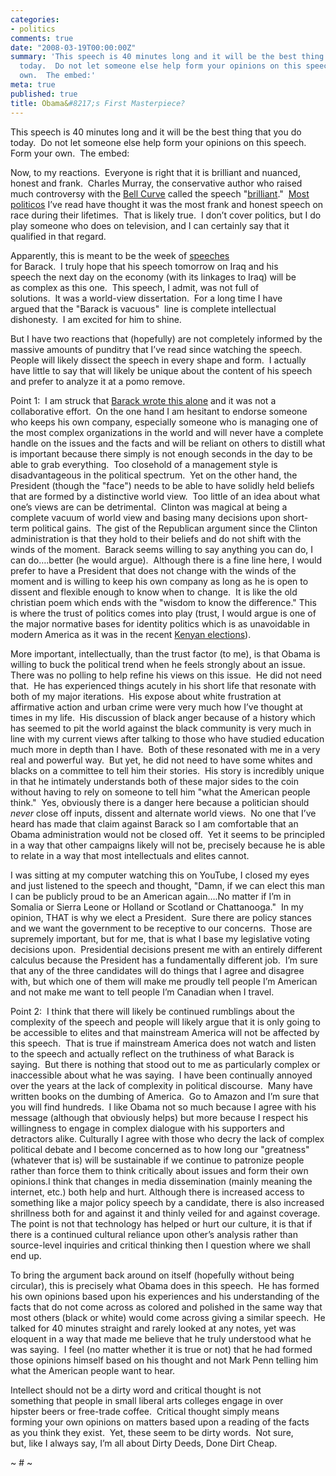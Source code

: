 ```yaml
---
categories:
- politics
comments: true
date: "2008-03-19T00:00:00Z"
summary: 'This speech is 40 minutes long and it will be the best thing that you do
  today.  Do not let someone else help form your opinions on this speech.  Form your
  own.  The embed:'
meta: true
published: true
title: Obama&#8217;s First Masterpiece?
---
```


This speech is 40 minutes long and it will be the best thing that you do today.  Do not let someone else help form your opinions on this speech.  Form your own.  The embed:

[][1][][1][][1][][1][][1] 
Now, to my reactions.  Everyone is right that it is brilliant and nuanced, honest and frank.  Charles Murray, the conservative author who raised much controversy with the [Bell Curve][2] called the speech "[brilliant][3]."  [Most politicos][4] I’ve read have thought it was the most frank and honest speech on race during their lifetimes.  That is likely true.  I don’t cover politics, but I do play someone who does on television, and I can certainly say that it qualified in that regard.

Apparently, this is meant to be the week of [speeches][5]  
for Barack.  I truly hope that his speech tomorrow on Iraq and his  
speech the next day on the economy (with its linkages to Iraq) will be  
as complex as this one.  This speech, I admit, was not full of  
solutions.  It was a world-view dissertation.  For a long time I have  
argued that the "Barack is vacuous"  line is complete intellectual  
dishonesty.  I am excited for him to shine.  

But I have two reactions that (hopefully) are not completely informed by the massive amounts of punditry that I’ve read since watching the speech.  People will likely dissect the speech in every shape and form.  I actually have little to say that will likely be unique about the content of his speech and prefer to analyze it at a pomo remove.  

Point 1:  I am struck that [Barack wrote this alone][6] and it was not a collaborative effort.  On the one hand I am hesitant to endorse someone who keeps his own company, especially someone who is managing one of the most complex organizations in the world and will never have a complete handle on the issues and the facts and will be reliant on others to distill what is important because there simply is not enough seconds in the day to be able to grab everything.  Too closehold of a management style is disadvantageous in the political spectrum.  Yet on the other hand, the President (though the "face") needs to be able to have solidly held beliefs that are formed by a distinctive world view.  Too little of an idea about what one’s views are can be detrimental.  Clinton was magical at being a complete vacuum of world view and basing many decisions upon short-term political gains.  The gist of the Republican argument since the Clinton administration is that they hold to their beliefs and do not shift with the winds of the moment.  Barack seems willing to say anything you can do, I can do….better (he would argue).  Although there is a fine line here, I would prefer to have a President that does not change with the winds of the moment and is willing to keep his own company as long as he is open to dissent and flexible enough to know when to change.  It is like the old christian poem which ends with the "wisdom to know the difference." This is where the trust of politics comes into play (trust, I would argue is one of the major normative bases for identity politics which is as unavoidable in modern America as it was in the recent [Kenyan elections][7]).   

More important, intellectually, than the trust factor (to me), is that Obama is willing to buck the political trend when he feels strongly about an issue.  There was no polling to help refine his views on this issue.  He did not need that.  He has experienced things acutely in his short life that resonate with both of my major iterations.  His expose about white frustration at affirmative action and urban crime were very much how I’ve thought at times in my life.  His discussion of black anger because of a history which has seemed to pit the world against the black community is very much in line with my current views after talking to those who have studied education much more in depth than I have.  Both of these resonated with me in a very real and powerful way.  But yet, he did not need to have some whites and blacks on a committee to tell him their stories.  His story is incredibly unique in that he intimately understands both of these major sides to the coin without having to rely on someone to tell him "what the American people think."  Yes, obviously there is a danger here because a politician should *never* close off inputs, dissent and alternate world views.  No one that I’ve heard has made that claim against Barack so I am comfortable that an Obama administration would not be closed off.  Yet it seems to be principled in a way that other campaigns likely will not be, precisely because he is able to relate in a way that most intellectuals and elites cannot.  

I was sitting at my computer watching this on YouTube, I closed my eyes and just listened to the speech and thought, "Damn, if we can elect this man I can be publicly proud to be an American again….No matter if I’m in Somalia or Sierra Leone or Holland or Scotland or Chattanooga."  In my opinion, THAT is why we elect a President.  Sure there are policy stances and we want the government to be receptive to our concerns.  Those are supremely important, but for me, that is what I base my legislative voting decisions upon.  Presidential decisions present me with an entirely different calculus because the President has a fundamentally different job.  I’m sure that any of the three candidates will do things that I agree and disagree with, but which one of them will make me proudly tell people I’m American and not make me want to tell people I’m Canadian when I travel.

Point 2:  I think that there will likely be continued rumblings about the complexity of the speech and people will likely argue that it is only going to be accessible to elites and that mainstream America will not be affected by this speech.  That is true if mainstream America does not watch and listen to the speech and actually reflect on the truthiness of what Barack is saying.  But there is nothing that stood out to me as particularly complex or inaccessible about what he was saying.  I have been continually annoyed over the years at the lack of complexity in political discourse.  Many have written books on the dumbing of America.  Go to Amazon and I’m sure that you will find hundreds.  I like Obama not so much because I agree with his message (although that obviously helps) but more because I respect his willingness to engage in complex dialogue with his supporters and detractors alike. Culturally I agree with those who decry the lack of complex political debate and I become concerned as to how long our "greatness" (whatever that is) will be sustainable if we continue to patronize people rather than force them to think critically about issues and form their own opinions.I think that changes in media dissemination (mainly meaning the internet, etc.) both help and hurt. Although there is increased access to something like a major policy speech by a candidate, there is also increased shrillness both for and against it and thinly veiled for and against coverage. The point is not that technology has helped or hurt our culture, it is that if there is a continued cultural reliance upon other’s analysis rather than source-level inquiries and critical thinking then I question where we shall end up.  

To bring the argument back around on itself (hopefully without being circular), this is precisely what Obama does in this speech.  He has formed his own opinions based upon his experiences and his understanding of the facts that do not come across as colored and polished in the same way that most others (black or white) would come across giving a similar speech.  He talked for 40 minutes straight and rarely looked at any notes, yet was eloquent in a way that made me believe that he truly understood what he was saying.  I feel (no matter whether it is true or not) that he had formed those opinions himself based on his thought and not Mark Penn telling him what the American people want to hear.  

Intellect should not be a dirty word and critical thought is not  
something that people in small liberal arts colleges engage in over  
hipster beers or free-trade coffee.  Critical thought simply means  
forming your own opinions on matters based upon a reading of the facts  
as you think they exist.  Yet, these seem to be dirty words.  Not sure,  
but, like I always say, I’m all about Dirty Deeds, Done Dirt Cheap.  

~ # ~

 [1]: http://www.youtube.com/v/pWe7wTVbLUU&hl=en "Click here to block this object with Adblock Plus"
 [2]: http://www.amazon.com/Bell-Curve-Intelligence-Structure-Paperbacks/dp/0684824299/ref=pd_bbs_sr_1?ie=UTF8&s=books&qid=1205868373&sr=8-1
 [3]: http://corner.nationalreview.com/post/?q=MjI3MWMyOGFkNmQ2MGFjNzRhYzYwMGVhZWJhMjcyOGM=
 [4]: http://time-blog.com/real_clear_politics/2008/03/speech_reax.html
 [5]: http://www.politico.com/blogs/bensmith/0308/Moving_on_from_race.html
 [6]: http://marcambinder.theatlantic.com/cgi-bin/mt/mt-tb.cgi/20061
 [7]: http://www.nytimes.com/2007/12/23/magazine/23kenya-t.html?ex=1356066000&en=c558476ab344449e&ei=5124&partner=permalink&exprod=permalink